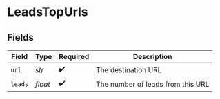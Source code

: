 # LeadsTopUrls


## Fields

| Field                             | Type                              | Required                          | Description                       |
| --------------------------------- | --------------------------------- | --------------------------------- | --------------------------------- |
| `url`                             | *str*                             | :heavy_check_mark:                | The destination URL               |
| `leads`                           | *float*                           | :heavy_check_mark:                | The number of leads from this URL |